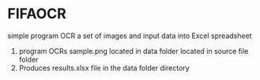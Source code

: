 # FIFAOCR
simple program OCR a set of images and input data into Excel spreadsheet
1. program OCRs sample.png located in data folder located in source file folder
2. Produces results.xlsx file in the data folder directory
